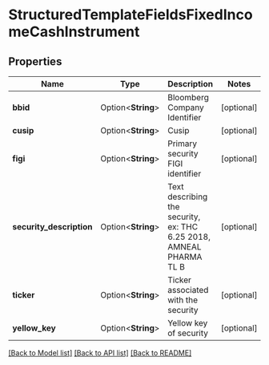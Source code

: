 # StructuredTemplateFieldsFixedIncomeCashInstrument

## Properties

Name | Type | Description | Notes
------------ | ------------- | ------------- | -------------
**bbid** | Option<**String**> | Bloomberg Company Identifier | [optional]
**cusip** | Option<**String**> | Cusip | [optional]
**figi** | Option<**String**> | Primary security FIGI identifier | [optional]
**security_description** | Option<**String**> | Text describing the security, ex: THC 6.25 2018, AMNEAL PHARMA TL B | [optional]
**ticker** | Option<**String**> | Ticker associated with the security | [optional]
**yellow_key** | Option<**String**> | Yellow key of security | [optional]

[[Back to Model list]](../README.md#documentation-for-models) [[Back to API list]](../README.md#documentation-for-api-endpoints) [[Back to README]](../README.md)


